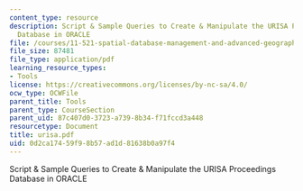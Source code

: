 ```yaml
---
content_type: resource
description: Script & Sample Queries to Create & Manipulate the URISA Proceedings
  Database in ORACLE
file: /courses/11-521-spatial-database-management-and-advanced-geographic-information-systems-spring-2003/0d2ca17459f98b57ad1d81638b0a97f4_urisa.pdf
file_size: 87481
file_type: application/pdf
learning_resource_types:
- Tools
license: https://creativecommons.org/licenses/by-nc-sa/4.0/
ocw_type: OCWFile
parent_title: Tools
parent_type: CourseSection
parent_uid: 87c407d0-3723-a739-8b34-f71fccd3a448
resourcetype: Document
title: urisa.pdf
uid: 0d2ca174-59f9-8b57-ad1d-81638b0a97f4
---
```

Script & Sample Queries to Create & Manipulate the URISA Proceedings Database in ORACLE